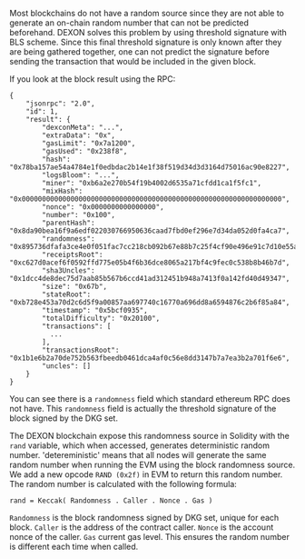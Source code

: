 Most blockchains do not have a random source since they are not able to generate an on-chain random number that can not be predicted beforehand. DEXON solves this problem by using threshold signature with BLS scheme. Since this final threshold signature is only known after they are being gathered together, one can not predict the signature before sending the transaction that would be included in the given block.

If you look at the block result using the RPC:
```
{
    "jsonrpc": "2.0",
    "id": 1,
    "result": {
        "dexconMeta": "...",
        "extraData": "0x",
        "gasLimit": "0x7a1200",
        "gasUsed": "0x238f8",
        "hash": "0x78ba157ae54a4784e1f0edbdac2b14e1f38f519d34d3d3164d75016ac90e8227",
        "logsBloom": "...",
        "miner": "0xb6a2e270b54f19b4002d6535a71cfdd1ca1f5fc1",
        "mixHash": "0x0000000000000000000000000000000000000000000000000000000000000000",
        "nonce": "0x0000000000000000",
        "number": "0x100",
        "parentHash": "0x8da90bea16f9a6edf022030766950636caad7fbd0ef296e7d34da052d0fa4ca7",
        "randomness": "0x895736dfafa3ce4e0f051fac7cc218cb092b67e88b7c25f4cf90e496e91c7d10e55a251e0ff6e655fdc8d866b85fe30c",
        "receiptsRoot": "0xc627d0acef6f0592ffd775e05b4f6b36dce8065a217bf4c9fec0c538b8b46b7d",
        "sha3Uncles": "0x1dcc4de8dec75d7aab85b567b6ccd41ad312451b948a7413f0a142fd40d49347",
        "size": "0x67b",
        "stateRoot": "0xb728e453a70d2c6d5f9a00857aa697740c16770a696dd8a6594876c2b6f85a84",
        "timestamp": "0x5bcf0935",
        "totalDifficulty": "0x20100",
        "transactions": [
          ...
        ],
        "transactionsRoot": "0x1b1e6b2a70de752b563fbeedb0461dca4af0c56e8dd3147b7a7ea3b2a701f6e6",
        "uncles": []
    }
}
```

You can see there is a `randomness` field which standard ethereum RPC does not have. This `randomness` field is actually the threshold signature of the block signed by the DKG set.

The DEXON blockchain expose this randomness source in Solidity with the `rand` variable, which when accessed, generates deterministic random number. 'detereministic' means that all nodes will generate the same random number  when running the EVM using the block randomness source. We add a new opcode `RAND (0x2f)` in EVM to return this random number. The random number is calculated with the following formula:

```
rand = Keccak( Randomness . Caller . Nonce . Gas )
```

`Randomness` is the block randomness signed by DKG set, unique for each block.
`Caller` is the address of the contract caller.
`Nonce` is the account nonce of the caller.
`Gas` current gas level. This ensures the random number is different each time when called.